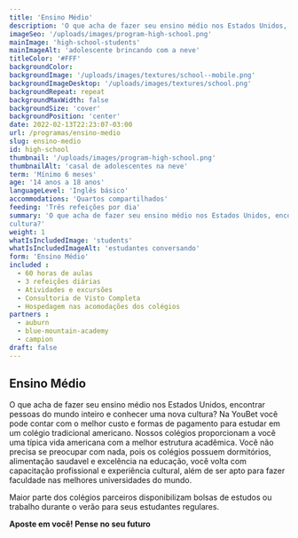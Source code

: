 ```yaml
---
title: 'Ensino Médio'
description: 'O que acha de fazer seu ensino médio nos Estados Unidos, encontrar pessoas do mundo inteiro e conhecer uma nova cultura?'
imageSeo: '/uploads/images/program-high-school.png'
mainImage: 'high-school-students'
mainImageAlt: 'adolescente brincando com a neve'
titleColor: '#FFF'
backgroundColor:
backgroundImage: '/uploads/images/textures/school--mobile.png'
backgroundImageDesktop: '/uploads/images/textures/school.png'
backgroundRepeat: repeat
backgroundMaxWidth: false
backgroundSize: 'cover'
backgroundPosition: 'center'
date: 2022-02-13T22:23:07-03:00
url: /programas/ensino-medio
slug: ensino-medio
id: high-school
thumbnail: '/uploads/images/program-high-school.png'
thumbnailAlt: 'casal de adolescentes na neve'
term: 'Mínimo 6 meses'
age: '14 anos a 18 anos'
languageLevel: 'Inglês básico'
accommodations: 'Quartos compartilhados'
feeding: 'Três refeições por dia'
summary: 'O que acha de fazer seu ensino médio nos Estados Unidos, encontrar pessoas do mundo inteiro e conhecer uma nova
cultura?'
weight: 1
whatIsIncludedImage: 'students'
whatIsIncludedImageAlt: 'estudantes conversando'
form: 'Ensino Médio'
included :
  - 60 horas de aulas
  - 3 refeições diárias
  - Atividades e excursões
  - Consultoria de Visto Completa
  - Hospedagem nas acomodações dos colégios
partners :
  - auburn
  - blue-mountain-academy
  - campion
draft: false
---
```


## Ensino Médio

O que acha de fazer seu ensino médio nos Estados Unidos, encontrar pessoas do mundo inteiro e conhecer uma nova
cultura? Na YouBet você pode contar com o melhor custo e formas de pagamento para estudar em um colégio tradicional americano. Nossos colégios proporcionam a você uma típica vida americana com a melhor estrutura acadêmica.
Você não precisa se preocupar com nada, pois os colégios possuem dormitórios, alimentação saudavel e excelência na educação, você volta com capacitação profissional e experiência cultural, além de ser apto para fazer faculdade nas melhores universidades do mundo.

Maior parte dos colégios parceiros disponibilizam bolsas de estudos ou trabalho durante o verão para seus estudantes regulares.

**Aposte em você! Pense no seu futuro**

